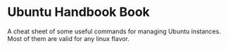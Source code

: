 # Ubuntu Handbook Book

A cheat sheet of some useful commands for managing Ubuntu instances.
Most of them are valid for any linux flavor.